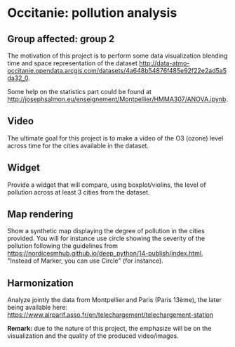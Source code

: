 # Occitanie: pollution analysis

## Group affected: group 2

The motivation of this project is to perform some data visualization blending time and space representation of the dataset <http://data-atmo-occitanie.opendata.arcgis.com/datasets/4a648b54876f485e92f22e2ad5a5da32_0>.

Some help on the statistics part could be found at <http://josephsalmon.eu/enseignement/Montpellier/HMMA307/ANOVA.ipynb>.

## Video

The ultimate goal for this project is to make a video of the O3 (ozone) level across time for the cities available in the dataset.

## Widget

Provide a widget that will compare, using boxplot/violins, the level of pollution across at least 3 cities from the dataset.

## Map rendering

Show a synthetic map displaying the degree of pollution in the cities provided. You will for instance use circle showing the severity of the pollution following the guidelines from <https://nordicesmhub.github.io/deep_python/14-publish/index.html>, "Instead of Marker, you can use Circle" (for instance).

## Harmonization

Analyze jointly the data from Montpellier and Paris (Paris 13ème), the later being available here: <https://www.airparif.asso.fr/en/telechargement/telechargement-station>

**Remark:** due to the nature of this project, the emphasize will be on the visualization and the quality of the produced video/images.
